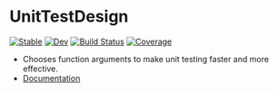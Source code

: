 # UnitTestDesign

[![Stable](https://img.shields.io/badge/docs-stable-blue.svg)](https://adolgert.github.io/UnitTestDesign.jl/stable)
[![Dev](https://img.shields.io/badge/docs-dev-blue.svg)](https://adolgert.github.io/UnitTestDesign.jl/dev)
[![Build Status](https://github.com/adolgert/UnitTestDesign.jl/workflows/CI/badge.svg)](https://github.com/adolgert/UnitTestDesign.jl/actions)
[![Coverage](https://codecov.io/gh/adolgert/UnitTestDesign.jl/branch/master/graph/badge.svg)](https://codecov.io/gh/adolgert/UnitTestDesign.jl)

* Chooses function arguments to make unit testing faster and more effective.
* [Documentation](http://computingkitchen.com/UnitTestDesign.jl/stable/)
